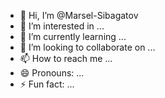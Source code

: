 - 👋 Hi, I’m @Marsel-Sibagatov
- 👀 I’m interested in ...
- 🌱 I’m currently learning ...
- 💞️ I’m looking to collaborate on ...
- 📫 How to reach me ...
- 😄 Pronouns: ...
- ⚡ Fun fact: ...

<!---
Marsel-Sibagatov/Marsel-Sibagatov is a ✨ special ✨ repository because its `README.md` (this file) appears on your GitHub profile.
You can click the Preview link to take a look at your changes.
--->
